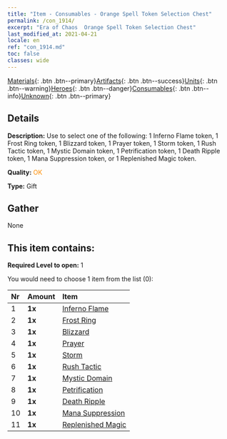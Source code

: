 ```yaml
---
title: "Item - Consumables - Orange Spell Token Selection Chest"
permalink: /con_1914/
excerpt: "Era of Chaos  Orange Spell Token Selection Chest"
last_modified_at: 2021-04-21
locale: en
ref: "con_1914.md"
toc: false
classes: wide
---
```

 [Materials](/Items/){: .btn .btn--primary}[Artifacts](/Items/Artifacts/){: .btn .btn--success}[Units](/Items/Units/){: .btn .btn--warning}[Heroes](/Items/Heroes/){: .btn .btn--danger}[Consumables](/Items/Consumables/){: .btn .btn--info}[Unknown](/Items/Unknown/){: .btn .btn--primary}

## Details
 **Description:** Use to select one of the following: 1 Inferno Flame token, 1 Frost Ring token, 1 Blizzard token, 1 Prayer token, 1 Storm token, 1 Rush Tactic token, 1 Mystic Domain token, 1 Petrification token, 1 Death Ripple token, 1 Mana Suppression token, or 1 Replenished Magic token.

 **Quality:** <span style="color: #FF8C00">OK</span>

 **Type:** Gift

## Gather

  None

## This item contains:

 **Required Level to open:** 1

 You would need to choose 1 item from the list (0):

  | Nr | Amount |     Item    |
  |:---|:-------|:------------|
  | 1 |  **1x** | [Inferno Flame](/Items/her_406/) |  | 
  | 2 |  **1x** | [Frost Ring](/Items/her_421/) |  | 
  | 3 |  **1x** | [Blizzard](/Items/her_423/) |  | 
  | 4 |  **1x** | [Prayer](/Items/her_432/) |  | 
  | 5 |  **1x** | [Storm](/Items/her_445/) |  | 
  | 6 |  **1x** | [Rush Tactic](/Items/her_450/) |  | 
  | 7 |  **1x** | [Mystic Domain](/Items/her_470/) |  | 
  | 8 |  **1x** | [Petrification](/Items/her_471/) |  | 
  | 9 |  **1x** | [Death Ripple](/Items/her_456/) |  | 
  | 10 |  **1x** | [Mana Suppression](/Items/her_480/) |  | 
  | 11 |  **1x** | [Replenished Magic](/Items/her_482/) |  | 
